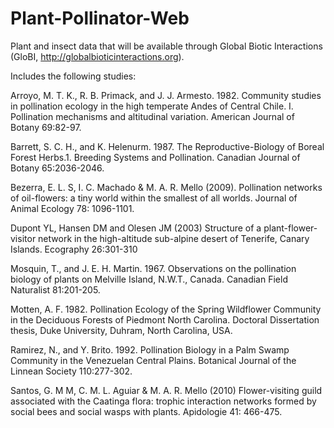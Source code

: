 # Plant-Pollinator-Web

Plant and insect data that will be available through Global Biotic Interactions (GloBI, http://globalbioticinteractions.org).

Includes the following studies:

Arroyo, M. T. K., R. B. Primack, and J. J. Armesto. 1982. Community studies in pollination ecology in the high temperate Andes of Central Chile. I. Pollination mechanisms and altitudinal variation. American Journal of Botany 69:82-97.

Barrett, S. C. H., and K. Helenurm. 1987. The Reproductive-Biology of Boreal Forest Herbs.1. Breeding Systems and Pollination. Canadian Journal of Botany 65:2036-2046.

Bezerra, E. L. S, I. C. Machado & M. A. R. Mello (2009). Pollination networks of oil-flowers: a tiny world within the smallest of all worlds. Journal of Animal Ecology 78: 1096-1101.

Dupont YL, Hansen DM and Olesen JM (2003) Structure of a plant-flower-visitor network in the high-altitude sub-alpine desert of Tenerife, Canary Islands. Ecography 26:301-310

Mosquin, T., and J. E. H. Martin. 1967. Observations on the pollination biology of plants on Melville Island, N.W.T., Canada. Canadian Field Naturalist 81:201-205.

Motten, A. F. 1982. Pollination Ecology of the Spring Wildflower Community in the Deciduous Forests of Piedmont North Carolina. Doctoral Dissertation thesis, Duke University, Duhram, North Carolina, USA.

Ramirez, N., and Y. Brito. 1992. Pollination Biology in a Palm Swamp Community in the Venezuelan Central Plains. Botanical Journal of the Linnean Society 110:277-302.

Santos, G. M M, C. M. L. Aguiar & M. A. R. Mello (2010) Flower-visiting guild associated with the Caatinga flora: trophic interaction networks formed by social bees and social wasps with plants. Apidologie 41: 466-475.

